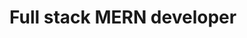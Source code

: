 # Full stack MERN developer
<!---
Komakivan/Komakivan is a ✨ special ✨ repository because its `README.md` (this file) appears on your GitHub profile.
You can click the Preview link to take a look at your changes.
--->
